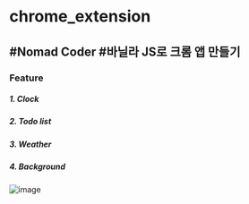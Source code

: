 # chrome_extension 

## #Nomad Coder #바닐라 JS로 크롬 앱 만들기
### Feature
##### 1. Clock
##### 2. Todo list
##### 3. Weather
##### 4. Background

![image](https://user-images.githubusercontent.com/61446585/94436674-adc69080-01d7-11eb-916a-22458990b826.png)
